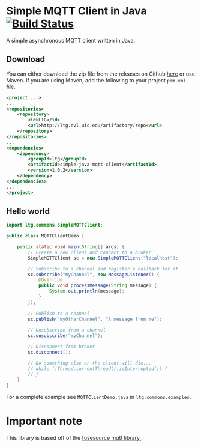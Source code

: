 # Simple MQTT Client in Java [![Build Status](https://travis-ci.org/tebemis/simple-java-mqtt-client.svg?branch=master)](https://travis-ci.org/tebemis/simple-java-mqtt-client)
A simple asynchronous MQTT client written in Java.  

## Download
You can either download the zip file from the releases on Github [here](https://github.com/ltg-uic/simple-java-mqtt-client/releases) or use Maven. If you are using Maven, add the following to your project `pom.xml` file.
```xml
<project ...>
...
<repositories>
    <repository>
        <id>LTG</id>
        <url>http://ltg.evl.uic.edu/artifactory/repo</url>
    </repository>
</repositories>
...
<dependencies>
    <dependency>
        <groupId>ltg</groupId>
        <artifactId>simple-java-mqtt-client</artifactId>
        <version>1.0.2</version>
    </dependency>
</dependencies>
...
</project>
```

## Hello world
```java
import ltg.commons.SimpleMQTTClient;

public class MQTTClientDemo {

	public static void main(String[] args) {
        // Create a new client and connect to a broker
		SimpleMQTTClient sc = new SimpleMQTTClient("localhost");

        // Subscribe to a channel and register a callback for it
        sc.subscribe("myChannel", new MessageListener() {
            @Override
            public void processMessage(String message) {
                System.out.println(message);
            }
        });
    
        // Publish to a channel
        sc.publish("myOtherChannel", "A message from me");
    
        // Unsubscribe from a channel
        sc.unsubscribe("myChannel");

		// Disconnect from broker
		sc.disconnect();

		// Do something else or the client will die...
        // while (!Thread.currentThread().isInterrupted()) {
        // }
	}
}

```

For a complete example see `MQTTClientDemo.java` in `ltg.commons.examples`.

# Important note
This library is based off of the [fusesource mqtt library ](https://github.com/fusesource/mqtt-client).

